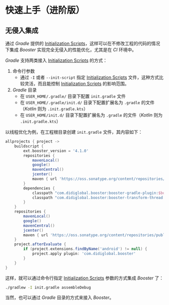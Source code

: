 # 快速上手（进阶版）

## 无侵入集成

通过 *Gradle* 提供的 [Initialization Scripts](https://docs.gradle.org/current/userguide/init_scripts.html)，这样可以在不修改工程的代码的情况下集成 *Booster* 实现完全无侵入的性能优化，尤其是在 *CI* 环境中。

*Gradle* 支持两类接入 [Initialization Scripts](https://docs.gradle.org/current/userguide/init_scripts.html) 的方式：

1. 命令行参数
    - 通过 `-I` 或者 `--init-script` 指定 [Initialization Scripts](https://docs.gradle.org/current/userguide/init_scripts.html) 文件，这种方式比较灵活，而且能控制 [Initialization Scripts](https://docs.gradle.org/current/userguide/init_scripts.html) 的影响范围。
1. *Gradle* 目录
    - 在 `USER_HOME/.gradle/` 目录下配置 `init.gradle` 文件
    - 在 `USER_HOME/.gradle/init.d/` 目录下配置扩展名为 `.gradle` 的文件（*Kotlin* 则为 `.init.gradle.kts`）
    - 在 `USER_HOME/init.d/` 目录下配置扩展名为 `.gradle` 的文件（*Kotlin* 则为 `.init.gradle.kts`）

以线程优化为例，在工程根目录创建 `init.gradle` 文件，其内容如下：

```groovy
allprojects { project ->
    buildscript {
        ext.booster_version = '4.1.0'
        repositories {
            mavenLocal()
            google()
            mavenCentral()
            jcenter()
            maven { url 'https://oss.sonatype.org/content/repositories/public' }
        }
        dependencies {
            classpath "com.didiglobal.booster:booster-gradle-plugin:$booster_version"
            classpath "com.didiglobal.booster:booster-transform-thread:$booster_version"
        }
    }
    repositories {
        mavenLocal()
        google()
        mavenCentral()
        jcenter()
        maven { url 'https://oss.sonatype.org/content/repositories/public' }
    }
    project.afterEvaluate {
        if (project.extensions.findByName('android') != null) {
            project.apply plugin: 'com.didiglobal.booster'
        }
    }
}
```

这样，就可以通过命令行指定 [Initialization Scripts](https://docs.gradle.org/current/userguide/init_scripts.html) 参数的方式集成 *Booster* 了：

```bash
./gradlew -I init.gradle assembleDebug
```

当然，也可以通过 *Gradle* 目录的方式来接入 *Booster*。
